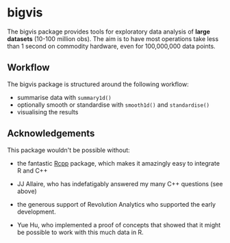 # bigvis

The bigvis package provides tools for exploratory data analysis of __large datasets__ (10-100 million obs). The aim is to have most operations take less than 1 second on commodity hardware, even for 100,000,000 data points.

## Workflow

The bigvis package is structured around the following workflow:

* summarise data with `summary1d()`
* optionally smooth or standardise with `smooth1d()` and `standardise()`
* visualising the results

## Acknowledgements

This package wouldn't be possible without:

* the fantastic [Rcpp](http://dirk.eddelbuettel.com/code/rcpp.html) package, which makes it amazingly easy to integrate R and C++

* JJ Allaire, who has indefatigably answered my many C++ questions (see above)

* the generous support of Revolution Analytics who supported the early development.

* Yue Hu, who implemented a proof of concepts that showed that it might be possible to work with this much data in R.